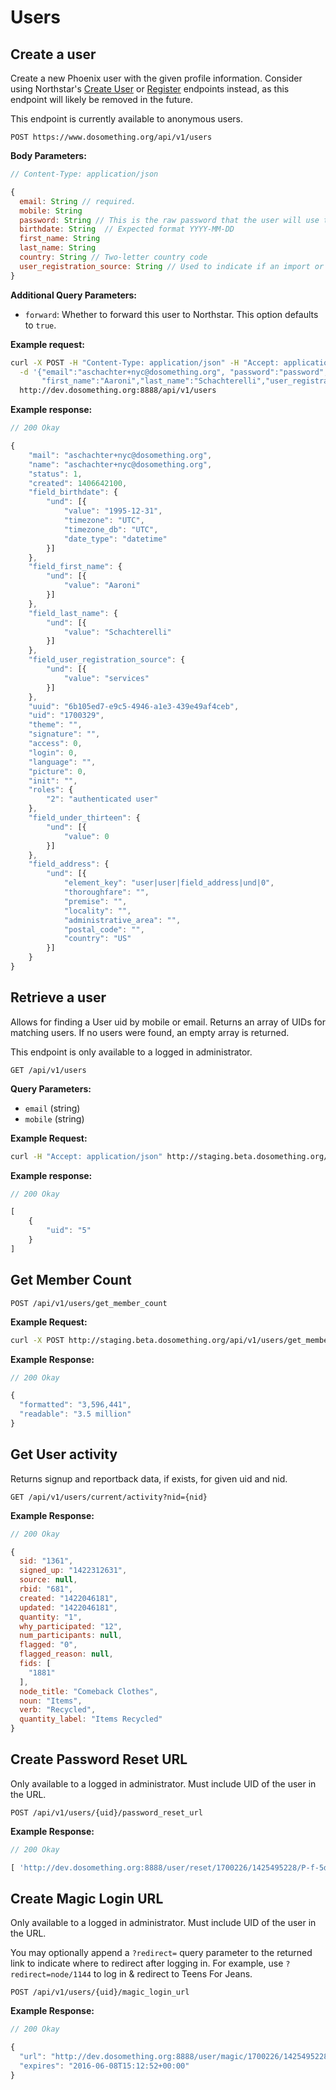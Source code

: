 # Users

## Create a user

Create a new Phoenix user with the given profile information. Consider using Northstar's [Create User](https://github.com/DoSomething/northstar/blob/dev/documentation/endpoints/users.md#create-a-user)
or [Register](https://github.com/DoSomething/northstar/blob/dev/documentation/endpoints/auth.md#register-user) endpoints
instead, as this endpoint will likely be removed in the future. 

This endpoint is currently available to anonymous users.

```
POST https://www.dosomething.org/api/v1/users
```

**Body Parameters:**

```js
// Content-Type: application/json

{
  email: String // required.
  mobile: String
  password: String // This is the raw password that the user will use to login.
  birthdate: String  // Expected format YYYY-MM-DD
  first_name: String
  last_name: String
  country: String // Two-letter country code
  user_registration_source: String // Used to indicate if an import or external app has created the User.
}
```

**Additional Query Parameters:**

 - `forward`: Whether to forward this user to Northstar. This option defaults to `true`.

**Example request:**

```sh
curl -X POST -H "Content-Type: application/json" -H "Accept: application/json" \
  -d '{"email":"aschachter+nyc@dosomething.org", "password":"password", "birthdate":"1995-12-31", \
       "first_name":"Aaroni","last_name":"Schachterelli","user_registration_source":"services"}' \
  http://dev.dosomething.org:8888/api/v1/users
```

**Example response:**

```js
// 200 Okay

{
    "mail": "aschachter+nyc@dosomething.org",
    "name": "aschachter+nyc@dosomething.org",
    "status": 1,
    "created": 1406642100,
    "field_birthdate": {
        "und": [{
            "value": "1995-12-31",
            "timezone": "UTC",
            "timezone_db": "UTC",
            "date_type": "datetime"
        }]
    },
    "field_first_name": {
        "und": [{
            "value": "Aaroni"
        }]
    },
    "field_last_name": {
        "und": [{
            "value": "Schachterelli"
        }]
    },
    "field_user_registration_source": {
        "und": [{
            "value": "services"
        }]
    },
    "uuid": "6b105ed7-e9c5-4946-a1e3-439e49af4ceb",
    "uid": "1700329",
    "theme": "",
    "signature": "",
    "access": 0,
    "login": 0,
    "language": "",
    "picture": 0,
    "init": "",
    "roles": {
        "2": "authenticated user"
    },
    "field_under_thirteen": {
        "und": [{
            "value": 0
        }]
    },
    "field_address": {
        "und": [{
            "element_key": "user|user|field_address|und|0",
            "thoroughfare": "",
            "premise": "",
            "locality": "",
            "administrative_area": "",
            "postal_code": "",
            "country": "US"
        }]
    }
}
```

## Retrieve a user

Allows for finding a User uid by mobile or email. Returns an array of UIDs for matching users. If no users were found,
an empty array is returned.

This endpoint is only available to a logged in administrator.

```
GET /api/v1/users
```

**Query Parameters:**
  - `email` (string)
  - `mobile` (string)

**Example Request:**
```sh
curl -H "Accept: application/json" http://staging.beta.dosomething.org/api/v1/users?parameters[mobile]=2125550001
```

**Example response:**

```js
// 200 Okay

[
    {
        "uid": "5"
    }
]
```

## Get Member Count

```
POST /api/v1/users/get_member_count
```

**Example Request:**
```sh
curl -X POST http://staging.beta.dosomething.org/api/v1/users/get_member_count
```

**Example Response:**

```js
// 200 Okay

{
  "formatted": "3,596,441",
  "readable": "3.5 million"
}
```

## Get User activity

Returns signup and reportback data, if exists, for given uid and nid.

```
GET /api/v1/users/current/activity?nid={nid}
```

**Example Response:**

```js
// 200 Okay

{
  sid: "1361",
  signed_up: "1422312631",
  source: null,
  rbid: "681",
  created: "1422046181",
  updated: "1422046181",
  quantity: "1",
  why_participated: "12",
  num_participants: null,
  flagged: "0",
  flagged_reason: null,
  fids: [
    "1881"
  ],
  node_title: "Comeback Clothes",
  noun: "Items",
  verb: "Recycled",
  quantity_label: "Items Recycled"
}
```

## Create Password Reset URL

Only available to a logged in administrator. Must include UID of the user in the URL.

```
POST /api/v1/users/{uid}/password_reset_url
```

**Example Response:**

```js
// 200 Okay

[ 'http://dev.dosomething.org:8888/user/reset/1700226/1425495228/P-f-5d6kHLrOXl0VrQfXavgmMjiNz042uihpxJW4jBc' ]
```

## Create Magic Login URL

Only available to a logged in administrator. Must include UID of the user in the URL.

You may optionally append a `?redirect=` query parameter to the returned link to indicate where to redirect
after logging in. For example, use `?redirect=node/1144` to log in & redirect to Teens For Jeans.

```
POST /api/v1/users/{uid}/magic_login_url
```

**Example Response:**

```js
// 200 Okay

{
  "url": "http://dev.dosomething.org:8888/user/magic/1700226/1425495228/P-f-5d6kHLrOXl0VrQfXavgmMjiNz042uihpxJW4jBc",
  "expires": "2016-06-08T15:12:52+00:00"
}
```

